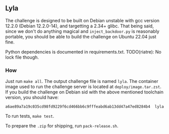## Lyla

The challenge is designed to be built on Debian unstable with gcc version 12.2.0 (Debian 12.2.0-14), and targetting a 2.34+ glibc. That being said, since we don't do anything magical and `inject_backdoor.py` is reasonably portable, you should be able to build the challenge on Ubuntu 22.04 just fine.

Python dependencies is documented in requirements.txt. TODO(riatre): No lock file though.

### How

Just run `make all`. The output challenge file is named `lyla`. The container image used to run the challenge server is located at `deploy/image.tar.zst`. If you build the challenge on Debian sid with the above mentioned toolchain version, you should have:

```
a6ae89a7a19c035cd98fd9229f6cd466bb6c9fffeabd6ab13dd47a47ed8284b4  lyla
```

To run tests, `make test`.

To prepare the `.zip` for shipping, run `pack-release.sh`.
